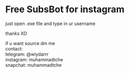 # Free SubsBot for instagram

just open .exe file and type in ur username

thanks XD


if u want source dm me                                                                                                                                                                                                              
contact:                                                                                                                                                                                                              
telegram: @wiydarrr                                                                                                                                                                                                              
instagram: muhammadtche                                                                                                                                                                                                               
snapchat: muhammadtche

